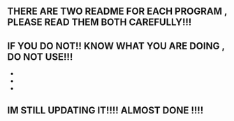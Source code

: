 ## THERE ARE TWO README FOR EACH PROGRAM , PLEASE READ THEM BOTH CAREFULLY!!!  
## IF YOU DO NOT!! KNOW WHAT YOU ARE DOING , DO NOT USE!!!
-
-
-
## IM STILL UPDATING IT!!!! ALMOST DONE !!!!

